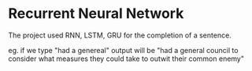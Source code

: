 # Recurrent Neural Network

The project used RNN, LSTM, GRU for the completion of a sentence.

eg. if we type "had a genereal"
output will be "had a general council to consider what measures they could take to outwit their common enemy"
